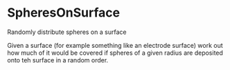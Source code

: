 SpheresOnSurface
================

Randomly distribute spheres on a surface

Given a surface (for example something like an electrode surface) work out how much of it would be covered if spheres 
of a given radius are deposited onto teh surface in a random order.
